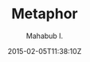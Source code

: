 ---
title: "Metaphor"
github: https://github.com/prio101/metaphor-jekyll
demo: http://mahabubislam.me
author: Mahabub I.

ssg:
  - Jekyll
cms:
  - No Cms
date: 2015-02-05T11:38:10Z
github_branch: master
description: "metaphor jekyll src"
---